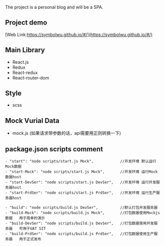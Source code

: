 The project is a personal blog and will be a SPA.
## Project demo 
 [Web Link:https://symbolwu.github.io/#/](https://symbolwu.github.io/#/) 
## Main Library

- React.js
- Redux
- React-redux
- React-router-dom

## Style
- scss

## Mock Vurial Data
- mock.js (如果请求带参数的话，api需要用正则转换一下)

## package.json scripts comment 
```
- "start": "node scripts/start.js Mock",            //开发环境 默认运行Mock数据
- "start-Mock": "node scripts/start.js Mock",       //开发环境 运行Mock数据host
- "start-DevSer": "node scripts/start.js DevSer",   //开发环境 运行开发服务器host
- "start-PrdSer": "node scripts/start.js PrdSer",   //开发环境 运行生产服务器host

- "build": "node scripts/build.js DevSer",          //默认打包开发服务器
- "build-Mock": "node scripts/build.js Mock",       //打包数据使用Mockjs数据   用于简单的演示
- "build-DevSer": "node scripts/build.js DevSer",   //打包数据使用开发服务器   可用于UAT SIT
- "build-PrdSer": "node scripts/build.js PrdSer",   //打包数据使用生产服务器   用于正式发布
```




